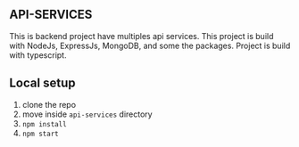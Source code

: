 ## API-SERVICES
This is backend project have multiples api services.
This project is build with NodeJs, ExpressJs, MongoDB, and some the packages.
Project is build with typescript.

## Local setup

1. clone the repo
2. move inside `api-services` directory
3. `npm install`
4. `npm start`